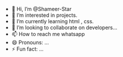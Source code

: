 - 👋 Hi, I’m @Shameer-Star
- 👀 I’m interested in projects.
- 🌱 I’m currently learning html , css.
- 💞️ I’m looking to collaborate on developers...
- 📫 How to reach me whatsapp
- 😄 Pronouns: ...
- ⚡ Fun fact: ...

<!---
Shameer-Star/Shameer-Star is a ✨ special ✨ repository because its `README.md` (this file) appears on your GitHub profile.
You can click the Preview link to take a look at your changes.
--->
